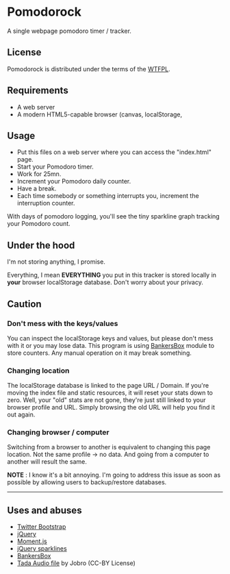 # Pomodorock

A single webpage pomodoro timer / tracker.

## License

Pomodorock is distributed under the terms of the [WTFPL](http://www.wtfpl.net/).

## Requirements

* A web server
* A modern HTML5-capable browser (canvas, localStorage, <audio> API etc.)

## Usage

* Put this files on a web server where you can access the "index.html" page.
* Start your Pomodoro timer.
* Work for 25mn.
* Increment your Pomodoro daily counter.
* Have a break.
* Each time somebody or something interrupts you, increment the interruption counter.

With days of pomodoro logging, you'll see the tiny sparkline graph tracking your
Pomodoro count.

## Under the hood

I'm not storing anything, I promise.

Everything, I mean **EVERYTHING** you put in this tracker is stored locally in
**your** browser localStorage database. Don't worry about your privacy.

## Caution

### Don't mess with the keys/values

You can inspect the localStorage keys and values, but please don't mess with
it or you may lose data. This program is using [BankersBox](https//github.com/twilio/BankersBox)
module to store counters. Any manual operation on it may break something.

### Changing location

The localStorage database is linked to the page URL / Domain. If you're moving
the index file and static resources, it will reset your stats down to zero.
Well, your "old" stats are not gone, they're just still linked to your browser
profile and URL. Simply browsing the old URL will help you find it out again.

### Changing browser / computer

Switching from a browser to another is equivalent to changing this page
location. Not the same profile -> no data. And going from a computer to another
will result the same.

**NOTE** : I know it's a bit annoying. I'm going to address this issue as soon
as possible by allowing users to backup/restore databases.

---

## Uses and abuses

* [Twitter Bootstrap](http://twitter.github.io/bootstrap/)
* [jQuery](http://jquery.com/)
* [Moment.js](http://momentjs.com/)
* [jQuery sparklines](http://omnipotent.net/jquery.sparkline/)
* [BankersBox](https//github.com/twilio/BankersBox)
* [Tada Audio file](http://www.freesound.org/people/jobro/sounds/60445/) by Jobro (CC-BY License)

